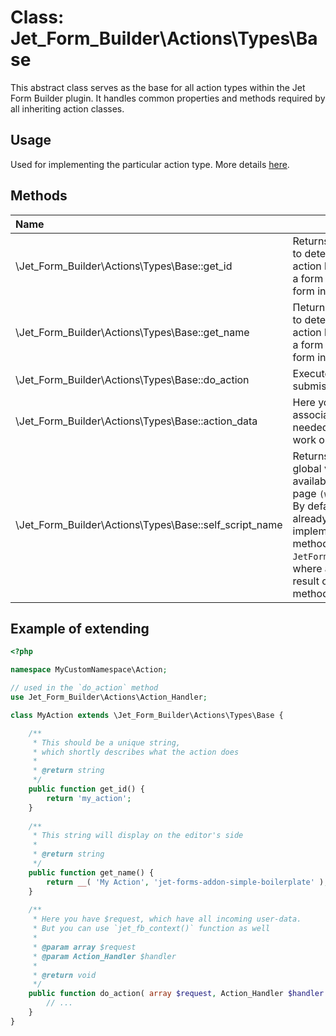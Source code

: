 # Class: Jet_Form_Builder\Actions\Types\Base

This abstract class serves as the base for all action types within the Jet Form Builder plugin. It handles common properties and methods required by all inheriting action classes.

## Usage
Used for implementing the particular action type. More details [here](/03-jet-form-builder/common-use-cases/add-action/README.md).

## Methods
| Name                                                   | Description                                                                                                                                                                                                                                                                    |
|:-------------------------------------------------------|--------------------------------------------------------------------------------------------------------------------------------------------------------------------------------------------------------------------------------------------------------------------------------|
| \Jet_Form_Builder\Actions\Types\Base::get_id           | Returns a unique slug. Used to determine the type of action both when submitting a form and when editing a form in the editor.                                                                                                                                            |
| \Jet_Form_Builder\Actions\Types\Base::get_name         | Пeturns a unique slug. Used to determine the type of action both when submitting a form and when editing a form in the editor                                                                                                                                            |
| \Jet_Form_Builder\Actions\Types\Base::do_action        |  Executed only during form submission.                                                                                                                                                                                                                                         |
| \Jet_Form_Builder\Actions\Types\Base::action_data      | Here you can return an associative array with data needed for the interface to work on the editor side.                                                                                                                                                                      |
| \Jet_Form_Builder\Actions\Types\Base::self_script_name |  Returns the name of the global variable that will be available on the form editing page `(window.[var_name])`. By default, the abstract class already has an implementation of this method and returns `JetFormAction_{action_slug}`, where action_slug is the result of executing the `get_id` method. |

## Example of extending
```php
<?php

namespace MyCustomNamespace\Action;

// used in the `do_action` method
use Jet_Form_Builder\Actions\Action_Handler;

class MyAction extends \Jet_Form_Builder\Actions\Types\Base {

    /**
     * This should be a unique string, 
     * which shortly describes what the action does
     * 
     * @return string  
     */
    public function get_id() {  
        return 'my_action';  
    }
    
    /**
     * This string will display on the editor's side
     * 
     * @return string  
     */
    public function get_name() {  
        return __( 'My Action', 'jet-forms-addon-simple-boilerplate' );  
    }
	
    /**
     * Here you have $request, which have all incoming user-data.
     * But you can use `jet_fb_context()` function as well
     * 
     * @param array $request  
     * @param Action_Handler $handler  
     *  
     * @return void  
     */
    public function do_action( array $request, Action_Handler $handler ) {  
        // ...  
    }
}
```

